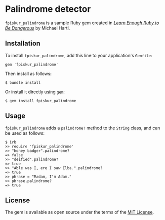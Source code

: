 # Palindrome detector

`fpiskur_palindrome` is a sample Ruby gem created in [*Learn Enough Ruby to Be Dangerous*](https://www.learnenough.com/ruby-tutorial) by Michael Hartl.

## Installation

To install `fpiskur_palindrome`, add this line to your application's `Gemfile`:

```
gem 'fpiskur_palindrome'
```

Then install as follows:

```
$ bundle install
```

Or install it directly using `gem`:

```
$ gem install fpiskur_palindrome
```

## Usage

`fpiskur_palindrome` adds a `palindrome?` method to the `String` class, and can be used as follows:

```
$ irb
>> require 'fpiskur_palindrome'
>> "honey badger".palindrome?
=> false
>> "deified".palindrome?
=> true
>> "Able was I, ere I saw Elba.".palindrome?
=> true
>> phrase = "Madam, I'm Adam."
>> phrase.palindrome?
=> true
```

## License

The gem is available as open source under the terms of the [MIT License](https://opensource.org/licenses/MIT).
